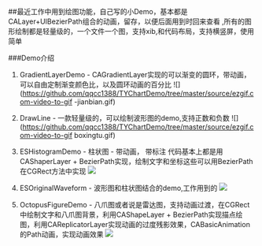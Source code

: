 ##最近工作中用到绘图功能，自己写的小Demo，基本都是CALayer+UIBezierPath组合的动画，留存，以便后面用到时回来查看 ,所有的图形绘制都是轻量级的，一个文件一个图，支持xib,和代码布局，支持横竖屏，使用简单

###Demo介绍

1. GradientLayerDemo  - CAGradientLayer实现的可以渐变的圆环，带动画，可以自由定制渐变颜色比，以及圆环动画的百分比
![](https://github.com/qqcc1388/TYChartDemo/tree/master/source/ezgif.com-video-to-gif -jianbian.gif)

2. DrawLine - 一款轻量级的，可以绘制波形图的demo,支持正数和负数
![](https://github.com/qqcc1388/TYChartDemo/tree/master/source/ezgif.com-video-to-gif boxingtu.gif)

3. ESHistogramDemo - 柱状图 - 带动画， 带标注 代码基本上都是用CAShaperLayer + BezierPath实现，绘制文字和坐标这些可以用BezierPath在CGRect方法中实现
![](https://github.com/qqcc1388/TYChartDemo/tree/master/source/ezgif.com-video-to-gif_zhuzhuang.gif)

4. ESOriginalWaveform - 波形图和柱状图结合的demo,工作用到的
![](https://github.com/qqcc1388/TYChartDemo/tree/master/source/ezgif.com-gif-maker-bz.gif)

5. OctopusFigureDemo - 八爪图或者说是雷达图，支持动画过渡，在CGRect中绘制文字和八爪图背景，利用CAShapeLayer + BezierPath实现描点绘图，利用CAReplicatorLayer实现动画的过度残影效果，CABasicAnimation的Path动画，实现动画效果
![](https://github.com/qqcc1388/TYChartDemo/tree/master/source/ezgif.com-video-to-gif-Leida.gif)
